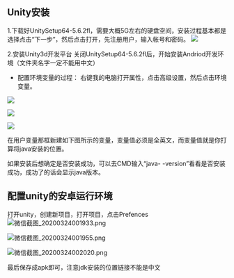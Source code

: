 ## Unity安装
1.下载好UnitySetup64-5.6.2fl，需要大概5G左右的硬盘空间，安装过程基本都是选择点击“下一步”，然后点击打开，先注册用户，输入帐号和密码。 
![](https://i.loli.net/2020/03/24/lVvd5KBis4gL6jc.png)


2.安装Unity3d开发平台
关闭UnitySetup64-5.6.2fl后，开始安装Andriod开发环境（文件夹名字一定不能用中文）

* 配置环境变量的过程：
右键我的电脑打开属性，点击高级设置，然后点击环境变量。

![](https://i.loli.net/2020/03/24/z48VvO2lHJmeLhC.png)

![](https://i.loli.net/2020/03/24/sZnj2UXdLgqMAOc.png)

![](https://i.loli.net/2020/03/24/lVvd5KBis4gL6jc.png)

在用户变量那框新建如下图所示的变量，变量值必须是全英文，而变量值就是你打算将java安装的位置。

如果安装后想确定是否安装成功，可以去CMD输入“java- -version”看看是否安装成功，成功了的话会显示java版本。

## 配置unity的安卓运行环境
打开unity，创建新项目，打开项目，点击Prefences
![微信截图_20200324001933.png](https://i.loli.net/2020/03/24/PilhGksyA6benTW.png)

![微信截图_20200324001955.png](https://i.loli.net/2020/03/24/rxGOcwZgqUF2Dab.png)

![微信截图_20200324002020.png](https://i.loli.net/2020/03/24/GCyHeFmAPzOXRcn.png)

最后保存成apk即可，注意jdk安装的位置链接不能是中文
